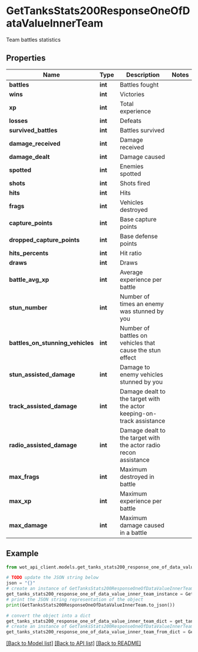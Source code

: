 # GetTanksStats200ResponseOneOfDataValueInnerTeam

Team battles statistics

## Properties

Name | Type | Description | Notes
------------ | ------------- | ------------- | -------------
**battles** | **int** | Battles fought | 
**wins** | **int** | Victories | 
**xp** | **int** | Total experience | 
**losses** | **int** | Defeats | 
**survived_battles** | **int** | Battles survived | 
**damage_received** | **int** | Damage received | 
**damage_dealt** | **int** | Damage caused | 
**spotted** | **int** | Enemies spotted | 
**shots** | **int** | Shots fired | 
**hits** | **int** | Hits | 
**frags** | **int** | Vehicles destroyed | 
**capture_points** | **int** | Base capture points | 
**dropped_capture_points** | **int** | Base defense points | 
**hits_percents** | **int** | Hit ratio | 
**draws** | **int** | Draws | 
**battle_avg_xp** | **int** | Average experience per battle | 
**stun_number** | **int** | Number of times an enemy was stunned by you | 
**battles_on_stunning_vehicles** | **int** | Number of battles on vehicles that cause the stun effect | 
**stun_assisted_damage** | **int** | Damage to enemy vehicles stunned by you | 
**track_assisted_damage** | **int** | Damage dealt to the target with the actor keeping-on-track assistance | 
**radio_assisted_damage** | **int** | Damage dealt to the target with the actor radio recon assistance | 
**max_frags** | **int** | Maximum destroyed in battle | 
**max_xp** | **int** | Maximum experience per battle | 
**max_damage** | **int** | Maximum damage caused in a battle | 

## Example

```python
from wot_api_client.models.get_tanks_stats200_response_one_of_data_value_inner_team import GetTanksStats200ResponseOneOfDataValueInnerTeam

# TODO update the JSON string below
json = "{}"
# create an instance of GetTanksStats200ResponseOneOfDataValueInnerTeam from a JSON string
get_tanks_stats200_response_one_of_data_value_inner_team_instance = GetTanksStats200ResponseOneOfDataValueInnerTeam.from_json(json)
# print the JSON string representation of the object
print(GetTanksStats200ResponseOneOfDataValueInnerTeam.to_json())

# convert the object into a dict
get_tanks_stats200_response_one_of_data_value_inner_team_dict = get_tanks_stats200_response_one_of_data_value_inner_team_instance.to_dict()
# create an instance of GetTanksStats200ResponseOneOfDataValueInnerTeam from a dict
get_tanks_stats200_response_one_of_data_value_inner_team_from_dict = GetTanksStats200ResponseOneOfDataValueInnerTeam.from_dict(get_tanks_stats200_response_one_of_data_value_inner_team_dict)
```
[[Back to Model list]](../README.md#documentation-for-models) [[Back to API list]](../README.md#documentation-for-api-endpoints) [[Back to README]](../README.md)



